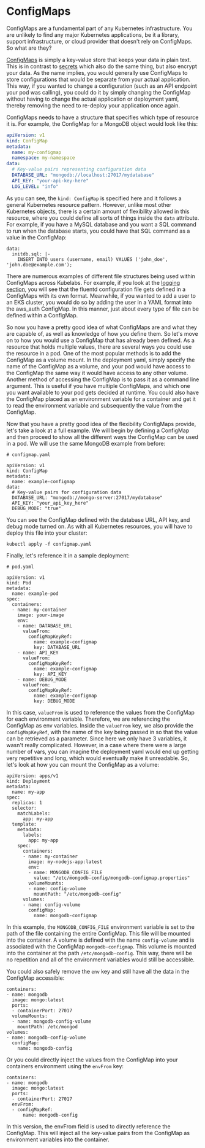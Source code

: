 # ConfigMaps

ConfigMaps are a fundamental part of any Kubernetes infrastructure. You are unlikely to find any major Kubernetes applications, be it a library, support infrastructure, or cloud provider that doesn't rely on ConfigMaps. So what are they?

[ConfigMaps](https://kubernetes.io/docs/concepts/configuration/configmap/) is simply a key-value store that keeps your data in plain text. This is in contrast to [secrets](../secerts_configmaps101/secrets-configmaps.md) which also do the same thing, but also encrypt your data. As the name implies, you would generally use ConfigMaps to store configurations that would be separate from your actual application. This way, if you wanted to change a configuration (such as an API endpoint your pod was calling), you could do it by simply changing the ConfigMap without having to change the actual application or deployment yaml, thereby removing the need to re-deploy your application once again.

ConfigMaps needs to have a structure that specifies which type of resource it is. For example, the ConfigMap for a MongoDB object would look like this:

```yaml
apiVersion: v1
kind: ConfigMap
metadata:
  name: my-configmap
  namespace: my-namespace
data:
  # Key-value pairs representing configuration data
  DATABASE_URL: "mongodb://localhost:27017/mydatabase"
  API_KEY: "your-api-key-here"
  LOG_LEVEL: "info"
```

As you can see, the `kind: ConfigMap` is specified here and it follows a general Kubernetes resource pattern. However, unlike most other Kubernetes objects, there is a certain amount of flexibility allowed in this resource, where you could define all sorts of things inside the `data` attribute. For example, if you have a MySQL database and you want a SQL command to run when the database starts, you could have that SQL command as a value in the ConfigMap:

```
data:
  initdb.sql: |-
    INSERT INTO users (username, email) VALUES ('john_doe', 'john.doe@example.com');
```

There are numerous examples of different file structures being used within ConfigMaps across Kubelabs. For example, if you look at the [logging section](../Logging101/fluentd.md), you will see that the fluentd configuration file gets defined in a ConfigMaps with its own format. Meanwhile, if you wanted to add a user to an EKS cluster, you would do so by adding the user in a YAML format into the aws_auth ConfigMap. In this manner, just about every type of file can be defined within a ConfigMap.

So now you have a pretty good idea of what ConfigMaps are and what they are capable of, as well as knowledge of how you define them. So let's move on to how you would use a ConfigMap that has already been defined. As a resource that holds multiple values, there are several ways you could use the resource in a pod. One of the most popular methods is to add the ConfigMap as a volume mount. In the deployment yaml, simply specify the name of the ConfigMap as a volume, and your pod would have access to the ConfigMap the same way it would have access to any other volume. Another method of accessing the ConfigMap is to pass it as a command line argument. This is useful if you have multiple ConfigMaps, and which one you want available to your pod gets decided at runtime. You could also have the ConfigMap placed as an environment variable for a container and get it to read the environment variable and subsequently the value from the ConfigMap.

Now that you have a pretty good idea of the flexibility ConfigMaps provide, let's take a look at a full example. We will begin by defining a ConfigMap and then proceed to show all the different ways the ConfigMap can be used in a pod. We will use the same MongoDB example from before:

```
# configmap.yaml

apiVersion: v1
kind: ConfigMap
metadata:
  name: example-configmap
data:
  # Key-value pairs for configuration data
  DATABASE_URL: "mongodb://mongo-server:27017/mydatabase"
  API_KEY: "your_api_key_here"
  DEBUG_MODE: "true"
```

You can see the ConfigMap defined with the database URL, API key, and debug mode turned on. As with all Kubernetes resources, you will have to deploy this file into your cluster:

```
kubectl apply -f configmap.yaml
```

Finally, let's reference it in a sample deployment:

```
# pod.yaml

apiVersion: v1
kind: Pod
metadata:
  name: example-pod
spec:
  containers:
  - name: my-container
    image: your-image
    env:
    - name: DATABASE_URL
      valueFrom:
        configMapKeyRef:
          name: example-configmap
          key: DATABASE_URL
    - name: API_KEY
      valueFrom:
        configMapKeyRef:
          name: example-configmap
          key: API_KEY
    - name: DEBUG_MODE
      valueFrom:
        configMapKeyRef:
          name: example-configmap
          key: DEBUG_MODE
```

In this case, `valueFrom` is used to reference the values from the ConfigMap for each environment variable. Therefore, we are referencing the ConfigMap as env variables. Inside the `valueFrom` key, we also provide the `configMapKeyRef`, with the name of the key being passed in so that the value can be retrieved as a parameter. Since here we only have 3 variables, it wasn't really complicated. However, in a case where there were a large number of vars, you can imagine the deployment yaml would end up getting very repetitive and long, which would eventually make it unreadable. So, let's look at how you can mount the ConfigMap as a volume:

```
apiVersion: apps/v1
kind: Deployment
metadata:
  name: my-app
spec:
  replicas: 1
  selector:
    matchLabels:
      app: my-app
  template:
    metadata:
      labels:
        app: my-app
    spec:
      containers:
      - name: my-container
        image: my-nodejs-app:latest
        env:
        - name: MONGODB_CONFIG_FILE
          value: "/etc/mongodb-config/mongodb-configmap.properties"
        volumeMounts:
        - name: config-volume
          mountPath: "/etc/mongodb-config"
      volumes:
      - name: config-volume
        configMap:
          name: mongodb-configmap

```

In this example, the `MONGODB_CONFIG_FILE` environment variable is set to the path of the file containing the entire ConfigMap. This file will be mounted into the container. A volume is defined with the name `config-volume` and is associated with the ConfigMap `mongodb-configmap`. This volume is mounted into the container at the path `/etc/mongodb-config`. This way, there will be no repetition and all of the environment variables would still be accessible.

You could also safely remove the `env` key and still have all the data in the ConfigMap accessible:

```
containers:
- name: mongodb
  image: mongo:latest
  ports:
  - containerPort: 27017
  volumeMounts:
  - name: mongodb-config-volume
    mountPath: /etc/mongod
volumes:
- name: mongodb-config-volume
  configMap:
    name: mongodb-config
```

Or you could directly inject the values from the ConfigMap into your containers environment using the `envFrom` key:

```
containers:
- name: mongodb
  image: mongo:latest
  ports:
  - containerPort: 27017
  envFrom:
  - configMapRef:
      name: mongodb-config
```

In this version, the envFrom field is used to directly reference the ConfigMap. This will inject all the key-value pairs from the ConfigMap as environment variables into the container.